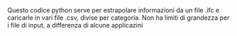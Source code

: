 Questo codice python serve per estrapolare informazioni da un file .ifc e caricarle in vari file .csv, divise per categoria. Non ha limiti di grandezza per i file di input, a differenza di alcune applicazini
